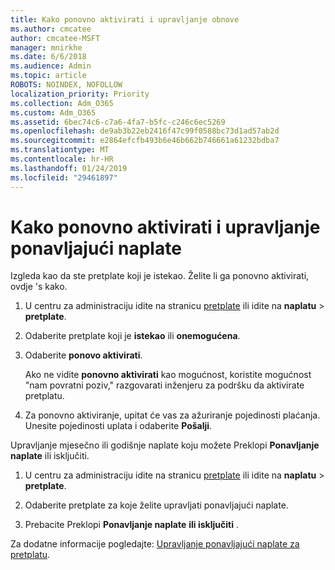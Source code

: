 ```yaml
---
title: Kako ponovno aktivirati i upravljanje obnove
ms.author: cmcatee
author: cmcatee-MSFT
manager: mnirkhe
ms.date: 6/6/2018
ms.audience: Admin
ms.topic: article
ROBOTS: NOINDEX, NOFOLLOW
localization_priority: Priority
ms.collection: Adm_O365
ms.custom: Adm_O365
ms.assetid: 6bec74c6-c7a6-4fa7-b5fc-c246c6ec5269
ms.openlocfilehash: de9ab3b22eb2416f47c99f0588bc73d1ad57ab2d
ms.sourcegitcommit: e2864efcfb493b6e46b662b746661a61232bdba7
ms.translationtype: MT
ms.contentlocale: hr-HR
ms.lasthandoff: 01/24/2019
ms.locfileid: "29461897"
---
```

# <a name="how-to-reactivate-and-manage-recurring-billing"></a>Kako ponovno aktivirati i upravljanje ponavljajući naplate

Izgleda kao da ste pretplate koji je istekao. Želite li ga ponovno aktivirati, ovdje 's kako.
  
1. U centru za administraciju idite na stranicu [pretplate](https://go.microsoft.com/fwlink/p/?linkid=842054) ili idite na **naplatu** \> **pretplate**.
    
2. Odaberite pretplate koji je **istekao** ili **onemogućena**.
    
3. Odaberite **ponovo aktivirati**.
    
    Ako ne vidite **ponovno aktivirati** kao mogućnost, koristite mogućnost "nam povratni poziv," razgovarati inženjeru za podršku da aktivirate pretplatu. 
    
4. Za ponovno aktiviranje, upitat će vas za ažuriranje pojedinosti plaćanja. Unesite pojedinosti uplata i odaberite **Pošalji**.
    
Upravljanje mjesečno ili godišnje naplate koju možete Preklopi **Ponavljanje naplate** ili isključiti. 
  
1. U centru za administraciju idite na stranicu [pretplate](https://go.microsoft.com/fwlink/p/?linkid=842054) ili idite na **naplatu** \> **pretplate**.
    
2. Odaberite pretplate za koje želite upravljati ponavljajući naplate.
    
3. Prebacite Preklopi **Ponavljanje naplate** **ili **isključiti**** .
    
Za dodatne informacije pogledajte: [Upravljanje ponavljajući naplate za pretplatu](https://support.office.com/article/8d83b530-f4ca-47f6-a666-e5791cbacc7e).
  

